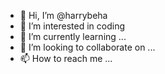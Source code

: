 - 👋 Hi, I’m @harrybeha
- 👀 I’m interested in coding    
- 🌱 I’m currently learning ...    
- 💞️ I’m looking to collaborate on ...
- 📫 How to reach me ... 

<!---
harrybeha/harrybeha is a ✨ special ✨ repository because its `README.md` (this file) appears on your GitHub profile.
You can click the Preview link to take a look at your changes.
--->
